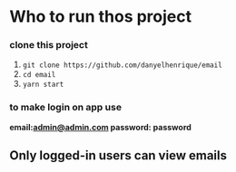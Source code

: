 # Who to run thos project

### clone this project 
1) ````git clone https://github.com/danyelhenrique/email ````
2) ````cd email````
3) ````yarn start````


### to make login on app use
<strong> email:admin@admin.com </strong>
<strong> password: password </strong>

## Only logged-in users can view emails
